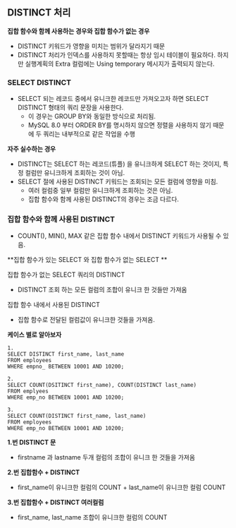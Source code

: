 ## DISTINCT 처리

**집합 함수와 함께 사용하는 경우와 집합 함수가 없는 경우**
- DISTINCT 키워드가 영향을 미치는 범위가 달라지기 때문
- DISTINCT 처리가 인덱스를 사용하지 못할때는 항상 임시 테이블이 필요하다.
  하지만 실행계획의 Extra 컬럼에는 Using temporary 메시지가 출력되지 않는다.


### SELECT DISTINCT
- SELECT 되는 레코드 중에서 유니크한 레코드만 가져오고자 하면 SELECT DISTINCT 형태의 쿼리 문장을 사용한다.
    - 이 경우는 GROUP BY와 동일한 방식으로 처리됨.
    - MySQL 8.0 부터 ORDER BY를 명시하지 않으면 정렬을 사용하지 않기 때문에 두 쿼리는 내부적으로 같은 작업을 수행

**자주 실수하는 경우**
- DISTINCT는 SELECT 하는 레코드(튜플) 을 유니크하게 SELECT 하는 것이지, 특정 컬럼만 유니크하게 조회하는 것이 아님.
- SELECT 절에 사용된 DISTINCT 키워드는 조회되는 모든 컬럼에 영향을 미침.
    - 여러 컬럼중 일부 컬럼만 유니크하게 조회하는 것은 아님.
    - 집합 함수와 함께 사용된 DISTINCT의 경우는 조금 다르다.


### 집합 함수와 함께 사용된 DISTINCT
- COUNT(), MIN(), MAX 같은 집합 함수 내에서 DISTINCT 키워드가 사용될 수 있음.

**집합 함수가 있는 SELECT 와 집합 함수가 없는 SELECT **

집합 함수가 없는 SELECT 쿼리의 DISTINCT
- DISTINCT 조회 하는 모든 컬럼의 조합이 유니크 한 것들만 가져옴

집합 함수 내에서 사용된 DISTINCT
- 집합 함수로 전달된 컬럼값이 유니크한 것들을 가져옴.


**케이스 별로 알아보자**

```
1.
SELECT DISTINCT first_name, last_name
FROM employees
WHERE empno_ BETWEEN 10001 AND 10200;

2.
SELECT COUNT(DSITINCT first_name), COUNT(DISTINCT last_name)
FROM emplyees
WHERE emp_no BETWEEN 10001 AND 10200;

3.
SELECT COUNT(DISTINCT first_name, last_name)
FROM employees
WHERE emp_no BETWEEN 10001 AND 10200;

```

**1.번 DISTINCT 문**
- firstname 과 lastname 두개 컬럼의 조합이 유니크 한 것들을 가져옴

**2.번 집합함수 + DISTINCT**
- first_name이 유니크한 컬럼의 COUNT +  last_name이 유니크한 컬럼 COUNT

**3.번 집합함수 + DISTINCT 여러컬럼**
- first_name, last_name 조합이 유니크한 컬럼의 COUNT
